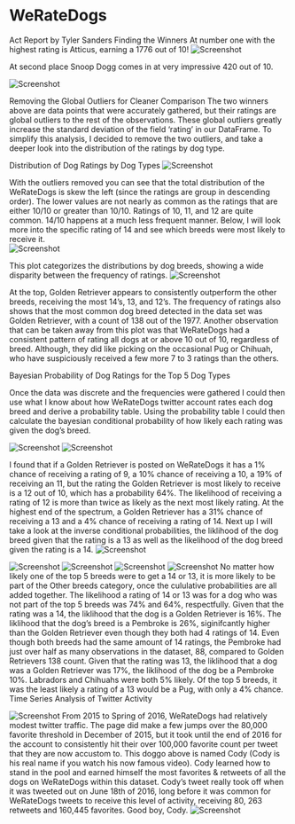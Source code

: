 # WeRateDogs


Act Report by Tyler Sanders
Finding the Winners
At number one with the highest rating is Atticus, earning a 1776 out of 10! 
![Screenshot](blogpics/Picture1.jpg)

At second place Snoop Dogg comes in at very impressive 420 out of 10.

![Screenshot](blogpics/Picture2.jpg)

Removing the Global Outliers for Cleaner Comparison
The two winners above are data points that were accurately gathered, but their ratings are global outliers to the rest of the observations. These global outliers greatly increase the standard deviation of the field ‘rating’ in our DataFrame.
To simplify this analysis, I decided to remove the two outliers, and take a deeper look into the distribution of the ratings by dog type.

Distribution of Dog Ratings by Dog Types
![Screenshot](blogpics/Picture3.jpg)

With the outliers removed you can see that the total distribution of the WeRateDogs is skew the left (since the ratings are group in descending order). 
The lower values are not nearly as common as the ratings that are either 10/10 or greater than 10/10. Ratings of 10, 11, and 12 are quite common. 
14/10 happens at a much less frequent manner. Below, I will look more into the specific rating of 14 and see which breeds were most likely to receive it.  
![Screenshot](blogpics/Picture4.jpg)

This plot categorizes the distributions by dog breeds, showing a wide disparity between the frequency of ratings.
![Screenshot](blogpics/Picture5.jpg)

At the top, Golden Retriever appears to consistently outperform the other breeds, receiving the most 14’s, 13, and 12’s. The frequency of ratings also shows that the most common dog breed detected in the data set was Golden Retriever, with a count of 138 out of the 1977. 
Another observation that can be taken away from this plot was that WeRateDogs had a consistent pattern of rating all dogs at or above 10 out of 10, regardless of breed. 
Although, they did like picking on the occasional Pug or Chihuah, who have suspiciously received a few more 7 to 3 ratings than the others.   

Bayesian Probability of Dog Ratings for the Top 5 Dog Types

Once the data was discrete and the frequencies were gathered I could then use what I know about how WeRateDogs twitter account rates each dog breed and derive a probability table. 
Using the probability table I could then calculate the bayesian conditional probability of how likely each rating was given the dog’s breed. 


![Screenshot](blogpics/Picture6.jpg)
![Screenshot](blogpics/Picture7.jpg)

I found that if a Golden Retriever is posted on WeRateDogs it has a 1% chance of receiving a rating of 9, a 10% chance of receiving a 10, a 19% of receiving an 11, but the rating the Golden Retriever is most likely to receive is a 12 out of 10, which has a probability 64%. The likelihood of receiving a rating of 12 is more than twice as likely as the next most likely rating. 
At the highest end of the spectrum, a Golden Retriever has a 31% chance of receiving a 13 and a 4% chance of receiving a rating of 14. Next up I will take a look at the inverse conditional probabilities, the liklihood of the dog breed given that the rating is a 13 as well as the likelihood of the dog breed given the rating is a 14.
![Screenshot](blogpics/Picture8.jpg)


![Screenshot](blogpics/Picture9.jpg)
![Screenshot](blogpics/Picture10.jpg)
![Screenshot](blogpics/Picture11.jpg)
![Screenshot](blogpics/Picture12.jpg)
No matter how likely one of the top 5 breeds were to get a 14 or 13, it is more likely to be part of the Other breeds category, once the cululative probabilities are all added together. The likelihood a rating of 14 or 13 was for a dog who was not part of the top 5 breeds was 74% and 64%, respectfully. 
Given that the rating was a 14, the liklihood that the dog is a Golden Retriever is 16%. The liklihood that the dog’s breed is a Pembroke is 26%, siginifcantly higher than the Golden Retriever even though they both had 4 ratings of 14.  Even though both breeds had the same amount of 14 ratings, the Pembroke had just over half as many observations in the dataset, 88, compared to Golden Retrievers 138 count. 
Given that the rating was 13, the liklihood that a dog was a Golden Retriever was 17%, the liklihood of the dog be a Pembroke 10%. Labradors and Chihuahs were both 5% likely. Of the top 5 breeds, it was the least likely a rating of a 13 would be a Pug, with only a 4% chance.
Time Series Analysis of Twitter Activity


![Screenshot](blogpics/Picture13.jpg)
From 2015 to Spring of 2016, WeRateDogs had relatively modest twitter traffic.  The page did make a few jumps over the 80,000 favorite threshold in December of 2015, but it took until the end of 2016 for the account to consistently hit their over 100,000 favorite count per tweet that they are now accustom to. 
This doggo above is named Cody (Cody is his real name if you watch his now famous video).  Cody learned how to stand in the pool and earned himself the most favorites & retweets of all the dogs on WeRateDogs within this dataset. Cody’s tweet really took off when it was tweeted out on June 18th of 2016, long before it was common for WeRateDogs tweets to receive this level of activity, receiving 80, 263 retweets and 160,445 favorites. Good boy, Cody. 
![Screenshot](blogpics/Picture14.png)

